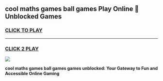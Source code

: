 
## cool maths games ball games Play Online 👋 Unblocked Games
<h3>
<a href="https://news.freeplayer.one?title=cool_maths_games_ball_games&ref=17CMG">CLICK TO PLAY</a></h3>
<hr>

<h3>
<a href="https://news.freeplayer.one?title=cool_maths_games_ball_games&ref=17CMG">CLICK 2 PLAY</a>
  
</h3>

<a href="https://news.freeplayer.one?title=cool_maths_games_ball_games&ref=17CMG/"><img src="https://clearcache.store/games.png"></a>


**cool maths games ball games games unblocked: Your Gateway to Fun and Accessible Online Gaming**
